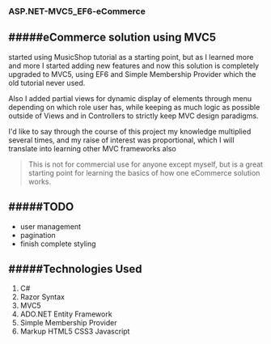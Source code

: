 ### ASP.NET-MVC5_EF6-eCommerce

#####eCommerce solution using MVC5
------

started using MusicShop tutorial as a starting point,
but as I learned more and more I started adding new
features and now this solution is completely upgraded
to MVC5, using EF6 and Simple Membership Provider which
the old tutorial never used.

Also I added partial views for dynamic display of elements
through menu depending on which role user has, while keeping
as much logic as possible outside of Views and in Controllers
to strictly keep MVC design paradigms.

I'd like to say through the course of this project my
knowledge multiplied several times, and my raise of interest
was proportional, which I will translate into learning
other MVC frameworks also

>This is not for commercial use for anyone except myself,
but is a great starting point for learning the basics
of how one eCommerce solution works.

#####TODO
--------

* user management
* pagination
* finish complete styling

#####Technologies Used
--------

1. C#
2. Razor Syntax
3. MVC5
4. ADO.NET Entity Framework
5. Simple Membership Provider
6. Markup
      HTML5 
      CSS3 
      Javascript
